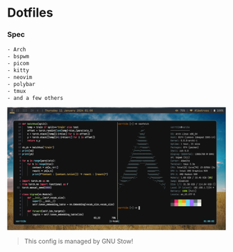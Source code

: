 # Dotfiles

### Spec

    - Arch
    - bspwm
    - picom
    - kitty
    - neovim
    - polybar
    - tmux
    - and a few others

![a picture of my config](./assets/config.png)

> This config is managed by GNU Stow!

